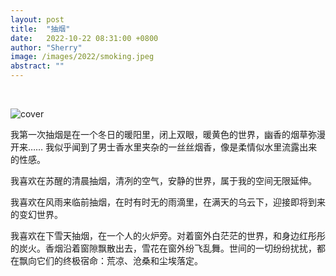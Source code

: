 ```yaml
---
layout: post
title:  "抽烟"
date:   2022-10-22 08:31:00 +0800
author: "Sherry"
image: /images/2022/smoking.jpeg
abstract: ""
---
```


<br/>

![cover](/images/2022/smoking.jpeg)

我第一次抽烟是在一个冬日的暖阳里，闭上双眼，暖黄色的世界，幽香的烟草弥漫开来…… 我似乎闻到了男士香水里夹杂的一丝丝烟香，像是柔情似水里流露出来的性感。

我喜欢在苏醒的清晨抽烟，清冽的空气，安静的世界，属于我的空间无限延伸。

我喜欢在风雨来临前抽烟，在时有时无的雨滴里，在满天的乌云下，迎接即将到来的变幻世界。

我喜欢在下雪天抽烟，在一个人的火炉旁。对着窗外白茫茫的世界，和身边红彤彤的炭火。香烟沿着窗隙飘散出去，雪花在窗外纷飞乱舞。世间的一切纷纷扰扰，都在飘向它们的终极宿命：荒凉、沧桑和尘埃落定。